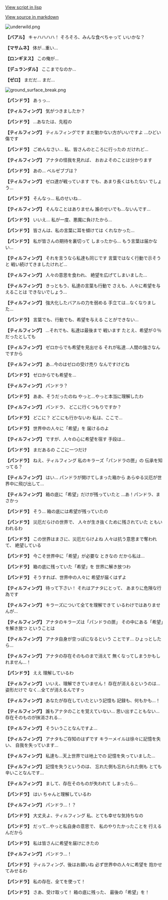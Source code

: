 [View script in lisp](../scripts/202209970.txt)

[View source in markdown](202209970.md)

![underwild.png](../images/backgrounds/underwild.png)

**【バアル】**
キャハハハハ！
そろそろ、みんな食べちゃって
いいかな？

**【マサムネ】**
体が…重い…

**【ロンギヌス】**
この俺が…

**【デュランダル】**
ここまでなのか…

**【ゼロ】**
まだだ…
まだ…

![ground_surface_break.png](../images/backgrounds/ground_surface_break.png)

**【パンドラ】**
あぅっ…

**【ティルフィング】**
気がつきましたか？

**【パンドラ】**
…あなたは、先程の

**【ティルフィング】**
ティルフィングです
まだ動かない方がいいですよ
…ひどい傷です

**【パンドラ】**
ごめんなさい…
私、皆さんのところに行ったの
だけれど…

**【ティルフィング】**
アナタの怪我を見れば、
おおよそのことは分かります

**【パンドラ】**
あの…
ベルゼブブは？

**【ティルフィング】**
ゼロ達が戦っています
でも、あまり長くはもたない
でしょう…

**【パンドラ】**
そんなっ…
私のせいね…

**【ティルフィング】**
そんなことはありません
誰のせいでも…ないんです…

**【パンドラ】**
いいえ…
私が一度、悪魔に負けたから…

**【パンドラ】**
皆さんは、私の言葉に耳を傾けては
くれなかった…

**【パンドラ】**
私が皆さんの期待を裏切って
しまったから…
もう言葉は届かない…

**【ティルフィング】**
それを言うなら私達も同じです
言葉ではなく行動で示そうと
戦い続けてきましたけれど…

**【ティルフィング】**
人々の意思を食われ、
絶望を広げてしまいました…

**【ティルフィング】**
きっともう、私達の言葉も行動で
さえも、人々に希望を与えることは
できないでしょう…

**【ティルフィング】**
強大化したバアルの力を弱める
手立ては…なくなりました…

**【パンドラ】**
言葉でも、行動でも、希望を与える
ことができない…

**【ティルフィング】**
…それでも、私達は最後まで
戦います
たとえ、希望が０％だったとしても

**【ティルフィング】**
ゼロからでも希望を見出せる
それが私達…人間の強さなんですから

**【ティルフィング】**
あ…今のはゼロの受け売り
なんですけどね

**【パンドラ】**
ゼロからでも希望を…

**【ティルフィング】**
パンドラ？

**【パンドラ】**
ああ、そうだったのね
やっと…やっと本当に理解したわ

**【ティルフィング】**
パンドラ、
どこに行くつもりですか？

**【パンドラ】**
どこに？
どこにも行かないわ
私は、ここで…

**【パンドラ】**
世界中の人々に「希望」を
届けるのよ

**【ティルフィング】**
ですが、人々の心に希望を宿す
手段は…

**【パンドラ】**
まだあるの
ここに一つだけ

**【パンドラ】**
ねえ、ティルフィング
私のキラーズ「パンドラの匣」の
伝承を知ってる？

**【ティルフィング】**
はい…
パンドラが開けてしまった箱から
あらゆる災厄が世界中に飛び出して…

**【ティルフィング】**
箱の底に「希望」だけが残っていたと
…あ！パンドラ、まさかっ

**【パンドラ】**
そう…
箱の底には希望が残っていたの

**【パンドラ】**
災厄だらけの世界で、
人々が生き抜くために残されていた
ともいわれるわ

**【パンドラ】**
この世界はまさに、災厄だらけよね
人々は抗う意思まで奪われて、
絶望している

**【パンドラ】**
今こそ世界中に「希望」が必要な
ときなの
だから私は…

**【パンドラ】**
箱の底に残っていた「希望」を
世界に解き放つわ

**【パンドラ】**
そうすれば、世界中の人々に
希望が届くはずよ

**【ティルフィング】**
待って下さい！
それはアナタにとって、
あまりに危険な行為です

**【ティルフィング】**
キラーズについて全てを理解できて
いるわけではありませんが…

**【ティルフィング】**
アナタのキラーズは「パンドラの匣」
その中にある「希望」を解き放つ
ということは

**【ティルフィング】**
アナタ自身が空っぽになるという
ことです…
ひょっとしたら…

**【ティルフィング】**
アナタの存在そのものまで消えて
無くなってしまうかもしれません…！

**【パンドラ】**
ええ
理解しているわ

**【ティルフィング】**
いいえ、理解できていません！
存在が消えるというのは…姿形だけで
なく…全てが消えるんですっ

**【ティルフィング】**
あなたが存在していたという記憶も
記録も、何もかも…！

**【ティルフィング】**
誰もアナタのことを覚えていない…
思い出すこともない…
存在そのものが抹消される…

**【ティルフィング】**
そういうことなんですよ…

**【ティルフィング】**
アナタもご存知のはずです
キラーメイルは徐々に記憶を失い、
自我を失っています…

**【ティルフィング】**
私達も…天上世界では地上での
記憶を失っていました…

**【ティルフィング】**
記憶を失うというのは、
忘れた側も忘れられた側も
とても辛いことなんです…

**【ティルフィング】**
まして、存在そのものが失われて
しまったら…

**【パンドラ】**
はい
ちゃんと理解しているわ

**【ティルフィング】**
パンドラ…！？

**【パンドラ】**
大丈夫よ、ティルフィング
私、とても幸せな気持ちなの

**【パンドラ】**
だって…やっと私自身の意思で、
私のやりたかったことを
行えるんだから

**【パンドラ】**
私は皆さんに希望を届けにきたの

**【ティルフィング】**
パンドラ…！

**【パンドラ】**
ティルフィング、後はお願いね
必ず世界中の人々に希望を
抱かせてみせるわ

**【パンドラ】**
私の存在、全てを使って！

**【パンドラ】**
さあ、受け取って！
箱の底に残った、
最後の「希望」を！
